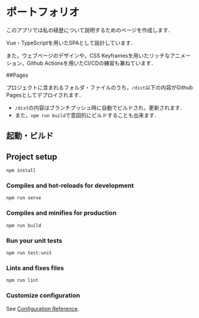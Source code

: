 # ポートフォリオ

このアプリでは私の経歴について説明するためのページを作成します．

Vue・TypeScriptを用いたSPAとして設計しています．

また，ウェブページのデザインや，CSS Keyframesを用いたリッチなアニメーション，Github Actionsを用いたCI/CDの練習も兼ねています．

##Pages

プロジェクトに含まれるフォルダ・ファイルのうち，`/dist`以下の内容がGithub Pagesとしてデプロイされます．

- `/dist`の内容はブランチプッシュ時に自動でビルドされ，更新されます．
- また，`npm run build`で意図的にビルドすることも出来ます．



## 起動・ビルド

## Project setup

```
npm install
```

### Compiles and hot-reloads for development
```
npm run serve
```

### Compiles and minifies for production
```
npm run build
```

### Run your unit tests
```
npm run test:unit
```

### Lints and fixes files
```
npm run lint
```

### Customize configuration
See [Configuration Reference](https://cli.vuejs.org/config/).

